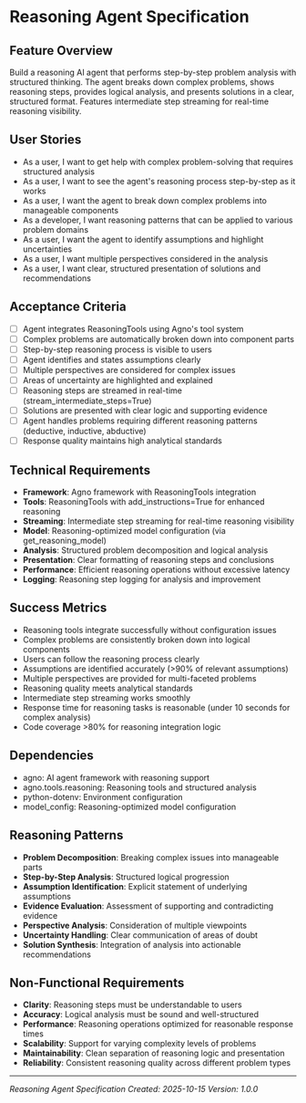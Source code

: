 # Reasoning Agent Specification

## Feature Overview
Build a reasoning AI agent that performs step-by-step problem analysis with structured thinking. The agent breaks down complex problems, shows reasoning steps, provides logical analysis, and presents solutions in a clear, structured format. Features intermediate step streaming for real-time reasoning visibility.

## User Stories
- As a user, I want to get help with complex problem-solving that requires structured analysis
- As a user, I want to see the agent's reasoning process step-by-step as it works
- As a user, I want the agent to break down complex problems into manageable components
- As a developer, I want reasoning patterns that can be applied to various problem domains
- As a user, I want the agent to identify assumptions and highlight uncertainties
- As a user, I want multiple perspectives considered in the analysis
- As a user, I want clear, structured presentation of solutions and recommendations

## Acceptance Criteria
- [ ] Agent integrates ReasoningTools using Agno's tool system
- [ ] Complex problems are automatically broken down into component parts
- [ ] Step-by-step reasoning process is visible to users
- [ ] Agent identifies and states assumptions clearly
- [ ] Multiple perspectives are considered for complex issues
- [ ] Areas of uncertainty are highlighted and explained
- [ ] Reasoning steps are streamed in real-time (stream_intermediate_steps=True)
- [ ] Solutions are presented with clear logic and supporting evidence
- [ ] Agent handles problems requiring different reasoning patterns (deductive, inductive, abductive)
- [ ] Response quality maintains high analytical standards

## Technical Requirements
- **Framework**: Agno framework with ReasoningTools integration
- **Tools**: ReasoningTools with add_instructions=True for enhanced reasoning
- **Streaming**: Intermediate step streaming for real-time reasoning visibility
- **Model**: Reasoning-optimized model configuration (via get_reasoning_model)
- **Analysis**: Structured problem decomposition and logical analysis
- **Presentation**: Clear formatting of reasoning steps and conclusions
- **Performance**: Efficient reasoning operations without excessive latency
- **Logging**: Reasoning step logging for analysis and improvement

## Success Metrics
- Reasoning tools integrate successfully without configuration issues
- Complex problems are consistently broken down into logical components
- Users can follow the reasoning process clearly
- Assumptions are identified accurately (>90% of relevant assumptions)
- Multiple perspectives are provided for multi-faceted problems
- Reasoning quality meets analytical standards
- Intermediate step streaming works smoothly
- Response time for reasoning tasks is reasonable (under 10 seconds for complex analysis)
- Code coverage >80% for reasoning integration logic

## Dependencies
- agno: AI agent framework with reasoning support
- agno.tools.reasoning: Reasoning tools and structured analysis
- python-dotenv: Environment configuration
- model_config: Reasoning-optimized model configuration

## Reasoning Patterns
- **Problem Decomposition**: Breaking complex issues into manageable parts
- **Step-by-Step Analysis**: Structured logical progression
- **Assumption Identification**: Explicit statement of underlying assumptions
- **Evidence Evaluation**: Assessment of supporting and contradicting evidence
- **Perspective Analysis**: Consideration of multiple viewpoints
- **Uncertainty Handling**: Clear communication of areas of doubt
- **Solution Synthesis**: Integration of analysis into actionable recommendations

## Non-Functional Requirements
- **Clarity**: Reasoning steps must be understandable to users
- **Accuracy**: Logical analysis must be sound and well-structured
- **Performance**: Reasoning operations optimized for reasonable response times
- **Scalability**: Support for varying complexity levels of problems
- **Maintainability**: Clean separation of reasoning logic and presentation
- **Reliability**: Consistent reasoning quality across different problem types

---
*Reasoning Agent Specification*
*Created: 2025-10-15*
*Version: 1.0.0*